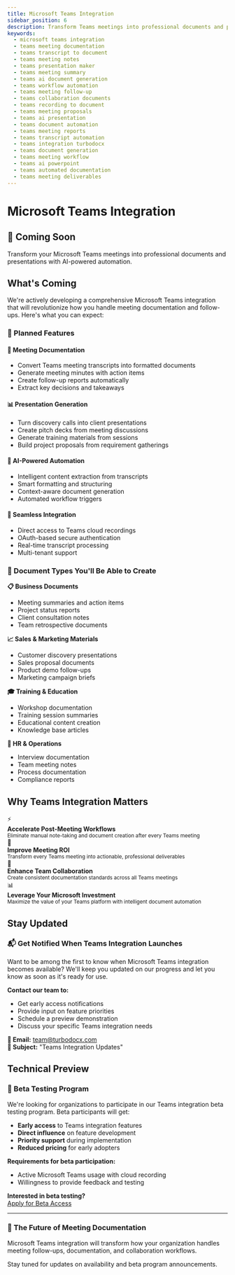 ```yaml
---
title: Microsoft Teams Integration
sidebar_position: 6
description: Transform Teams meetings into professional documents and presentations. Coming soon - Microsoft Teams integration for automated meeting documentation and collaboration workflows.
keywords:
  - microsoft teams integration
  - teams meeting documentation
  - teams transcript to document
  - teams meeting notes
  - teams presentation maker
  - teams meeting summary
  - teams ai document generation
  - teams workflow automation
  - teams meeting follow-up
  - teams collaboration documents
  - teams recording to document
  - teams meeting proposals
  - teams ai presentation
  - teams document automation
  - teams meeting reports
  - teams transcript automation
  - teams integration turbodocx
  - teams document generation
  - teams meeting workflow
  - teams ai powerpoint
  - teams automated documentation
  - teams meeting deliverables
---
```


# Microsoft Teams Integration

<div style={{
  background: 'linear-gradient(135deg, #667eea 0%, #764ba2 100%)',
  borderRadius: '12px',
  padding: '2rem',
  margin: '2rem 0',
  color: 'white',
  textAlign: 'center'
}}>
  <h2 style={{color: 'white', marginBottom: '1rem'}}>🚀 Coming Soon</h2>
  <p style={{fontSize: '1.1rem', marginBottom: '0', opacity: '0.9'}}>
    Transform your Microsoft Teams meetings into professional documents and presentations with AI-powered automation.
  </p>
</div>

## What's Coming

We're actively developing a comprehensive Microsoft Teams integration that will revolutionize how you handle meeting documentation and follow-ups. Here's what you can expect:

### 🎯 Planned Features

<div style={{
  display: 'grid',
  gridTemplateColumns: 'repeat(auto-fit, minmax(300px, 1fr))',
  gap: '1.5rem',
  margin: '2rem 0'
}}>

<div style={{
  background: 'var(--ifm-color-emphasis-100)',
  padding: '1.5rem',
  borderRadius: '8px',
  border: '1px solid var(--ifm-color-emphasis-300)'
}}>
  <h4>📄 Meeting Documentation</h4>
  <ul>
    <li>Convert Teams meeting transcripts into formatted documents</li>
    <li>Generate meeting minutes with action items</li>
    <li>Create follow-up reports automatically</li>
    <li>Extract key decisions and takeaways</li>
  </ul>
</div>

<div style={{
  background: 'var(--ifm-color-emphasis-100)',
  padding: '1.5rem',
  borderRadius: '8px',
  border: '1px solid var(--ifm-color-emphasis-300)'
}}>
  <h4>📊 Presentation Generation</h4>
  <ul>
    <li>Turn discovery calls into client presentations</li>
    <li>Create pitch decks from meeting discussions</li>
    <li>Generate training materials from sessions</li>
    <li>Build project proposals from requirement gatherings</li>
  </ul>
</div>

<div style={{
  background: 'var(--ifm-color-emphasis-100)',
  padding: '1.5rem',
  borderRadius: '8px',
  border: '1px solid var(--ifm-color-emphasis-300)'
}}>
  <h4>🤖 AI-Powered Automation</h4>
  <ul>
    <li>Intelligent content extraction from transcripts</li>
    <li>Smart formatting and structuring</li>
    <li>Context-aware document generation</li>
    <li>Automated workflow triggers</li>
  </ul>
</div>

<div style={{
  background: 'var(--ifm-color-emphasis-100)',
  padding: '1.5rem',
  borderRadius: '8px',
  border: '1px solid var(--ifm-color-emphasis-300)'
}}>
  <h4>🔄 Seamless Integration</h4>
  <ul>
    <li>Direct access to Teams cloud recordings</li>
    <li>OAuth-based secure authentication</li>
    <li>Real-time transcript processing</li>
    <li>Multi-tenant support</li>
  </ul>
</div>

</div>

### 🎨 Document Types You'll Be Able to Create

**📋 Business Documents**
- Meeting summaries and action items
- Project status reports
- Client consultation notes
- Team retrospective documents

**📈 Sales & Marketing Materials**
- Customer discovery presentations
- Sales proposal documents
- Product demo follow-ups
- Marketing campaign briefs

**🎓 Training & Education**
- Workshop documentation
- Training session summaries
- Educational content creation
- Knowledge base articles

**💼 HR & Operations**
- Interview documentation
- Team meeting notes
- Process documentation
- Compliance reports


## Why Teams Integration Matters

<div style={{
  display: 'flex',
  flexDirection: 'column',
  gap: '1rem',
  margin: '2rem 0'
}}>

<div style={{
  display: 'flex',
  alignItems: 'center',
  gap: '1rem',
  padding: '1rem',
  background: 'var(--ifm-color-emphasis-100)',
  borderRadius: '6px'
}}>
  <div style={{fontSize: '2rem'}}>⚡</div>
  <div>
    <strong>Accelerate Post-Meeting Workflows</strong><br/>
    <small>Eliminate manual note-taking and document creation after every Teams meeting</small>
  </div>
</div>

<div style={{
  display: 'flex',
  alignItems: 'center',
  gap: '1rem',
  padding: '1rem',
  background: 'var(--ifm-color-emphasis-100)',
  borderRadius: '6px'
}}>
  <div style={{fontSize: '2rem'}}>🎯</div>
  <div>
    <strong>Improve Meeting ROI</strong><br/>
    <small>Transform every Teams meeting into actionable, professional deliverables</small>
  </div>
</div>

<div style={{
  display: 'flex',
  alignItems: 'center',
  gap: '1rem',
  padding: '1rem',
  background: 'var(--ifm-color-emphasis-100)',
  borderRadius: '6px'
}}>
  <div style={{fontSize: '2rem'}}>🤝</div>
  <div>
    <strong>Enhance Team Collaboration</strong><br/>
    <small>Create consistent documentation standards across all Teams meetings</small>
  </div>
</div>

<div style={{
  display: 'flex',
  alignItems: 'center',
  gap: '1rem',
  padding: '1rem',
  background: 'var(--ifm-color-emphasis-100)',
  borderRadius: '6px'
}}>
  <div style={{fontSize: '2rem'}}>📊</div>
  <div>
    <strong>Leverage Your Microsoft Investment</strong><br/>
    <small>Maximize the value of your Teams platform with intelligent document automation</small>
  </div>
</div>

</div>

## Stay Updated

<div style={{
  background: 'var(--ifm-color-info-lightest)',
  border: '1px solid var(--ifm-color-info-light)',
  borderRadius: '8px',
  padding: '2rem',
  textAlign: 'center',
  margin: '2rem 0'
}}>

### 📬 Get Notified When Teams Integration Launches

Want to be among the first to know when Microsoft Teams integration becomes available? We'll keep you updated on our progress and let you know as soon as it's ready for use.

**Contact our team to:**
- Get early access notifications
- Provide input on feature priorities
- Schedule a preview demonstration
- Discuss your specific Teams integration needs

<div style={{marginTop: '1.5rem'}}>
  <strong>📧 Email:</strong> <a href="mailto:team@turbodocx.com">team@turbodocx.com</a><br/>
  <strong>💬 Subject:</strong> "Teams Integration Updates"
</div>

</div>

## Technical Preview

<div style={{
  background: 'var(--ifm-color-secondary-lightest)',
  border: '1px solid var(--ifm-color-secondary-light)',
  borderRadius: '8px',
  padding: '1.5rem',
  margin: '2rem 0'
}}>

### 🔬 Beta Testing Program

We're looking for organizations to participate in our Teams integration beta testing program. Beta participants will get:

- **Early access** to Teams integration features
- **Direct influence** on feature development
- **Priority support** during implementation
- **Reduced pricing** for early adopters

**Requirements for beta participation:**
- Active Microsoft Teams usage with cloud recording
- Willingness to provide feedback and testing

<div style={{textAlign: 'center', marginTop: '1rem'}}>
  <strong>Interested in beta testing?</strong><br/>
  <a href="mailto:team@turbodocx.com?subject=Teams Integration Beta">Apply for Beta Access</a>
</div>

</div>

---

<div style={{
  textAlign: 'center',
  padding: '2rem',
  background: 'var(--ifm-color-emphasis-100)',
  borderRadius: '8px',
  marginTop: '3rem'
}}>
  <h3>🚀 The Future of Meeting Documentation</h3>
  <p style={{fontSize: '1.1rem', marginBottom: '1rem'}}>
    Microsoft Teams integration will transform how your organization handles meeting follow-ups, documentation, and collaboration workflows.
  </p>
  <p style={{marginBottom: '0'}}>
    Stay tuned for updates on availability and beta program announcements.
  </p>
</div>